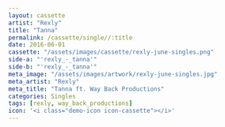 ```yaml
---
layout: cassette
artist: "Rexly"
title: "Tanna"
permalink: /cassette/single//:title
date: 2016-06-01
cassette: "/assets/images/cassette/rexly-june-singles.png"
side-a: "'rexly_-_tanna'"
side-b: "'rexly_-_tanna'"
meta_image: "/assets/images/artwork/rexly-june-singles.jpg"
meta_artist: "Rexly"
meta_title: "Tanna ft. Way Back Productions"
categories: Singles
tags: [rexly, way_back_productions]
icon: '<i class="demo-icon icon-cassette"></i>'
---
```

